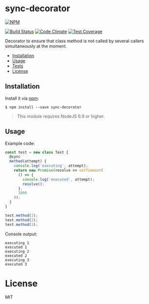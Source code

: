 # sync-decorator

[![NPM](https://nodei.co/npm/sync-decorator.png?compact=true)](https://nodei.co/npm/sync-decorator)

[![Build Status](https://travis-ci.org/vladen/sync-decorator.svg)](https://travis-ci.org/vladen/sync-decorator)
[![Code Climate](https://codeclimate.com/github/vladen/sync-decorator/badges/gpa.svg)](https://codeclimate.com/github/vladen/sync-decorator)
[![Test Coverage](https://codeclimate.com/github/vladen/sync-decorator/badges/coverage.svg)](https://codeclimate.com/github/vladen/sync-decorator/coverage)

Decorator to ensure that class method is not called by several callers simultaneously at the moment.

* [Installation](#installation)
* [Usage](#usage)
* [Tests](https://github.com/vladen/sync-decorator/blob/master/SPEC.md)
* [License](#license)

## Installation

Install it via [npm](https://npmjs.com):

```
$ npm install --save sync-decorator
```

> This module requires NodeJS 6.9 or higher.

## Usage

Example code:

```js
const test = new class Test {
  @sync
  method(attempt) {
    console.log('executing', attempt);
    return new Promise(resolve => setTimeout(
      () => {
        console.log('executed', attempt);
        resolve();
      },
      1000
    ));
  }
}

test.method(1);
test.method(2);
test.method(3);
```

Console output:

```text
executing 1
executed 1
executing 2
executed 2
executing 3
executed 3
```

# License

MIT
